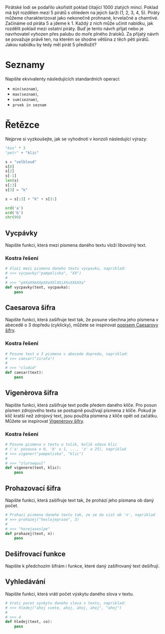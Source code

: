 Pirátské lodi se podařilo ukořistit poklad čítající 1000 zlatých mincí. Poklad
má být rozdělen mezi 5 pirátů s ohledem na jejich šarži (1, 2, 3, 4, 5). Piráty
můžeme charakterizovat jako nekonečně prohnané, krvelačné a chamtivé.  Začínáme
od piráta 5 a jdeme k 1. Každý z nich může učinit nabídku, jak rozdělit poklad
mezi ostatní piráty. Buď je tento návrh přijat nebo je navrhovatel vyhozen přes
palubu do moře plného žraloků. Za přijatý návrh se považuje právě ten, na
kterém se shodne většina z těch pěti pirátů.  Jakou nabídku by tedy měl pirát 5
předložit?

# Seznamy

Napište ekvivalenty následujících standardních operací:
- `min(seznam)`,
- `max(seznam)`,
- `sum(seznam)`,
- `prvek in seznam`

# Řetězce

Nejprve si vyzkoušejte, jak se vyhodnotí v konzoli následující výrazy:

```python
"kos" * 3
"petr" + "klic"

s = "velbloud"
s[0]
s[2]
s[-1]
len(s)
s[:3]
s[3] = "k"

s = s[:3] + "k" + s[3:]

ord('a')
ord('b')
chr(99)
```

## Vycpávky

Napište funkci, která mezi písmena daného textu vloží libovolný text.

### Kostra řešení

```python
# Vlozi mezi pismena daneho textu vycpavku, napriklad:
# >>> vycpavky("pampeliska", "XX")
#
# >>> "pXXaXXmXXpXXeXXlXXiXXsXXkXXa"
def vycpavky(text, vycpavka):
    pass
```

## Caesarova šifra

Napište funkci, která zašifruje text tak, že posune všechna jeho písmena v abecedě o 3 dopředu
(cyklicky), můžete se inspirovat [popisem Caesarovy šifry](http://cs.wikipedia.org/wiki/Caesarova_%C5%A1ifra).

### Kostra řešení

```python
# Posune text o 3 pismena v abecede dopredu, napriklad:
# >>> caesar("zirafa")
#
# >>> "cludid"
def caesar(text):
    pass
```

## Vigenèrova šifra

Napište funkci, která zašifruje text podle předem daného klíče. Pro posun písmen zdrojového textu
se postupně používají písmena z klíče. Pokud je klíč kratší než zdrojový text, jsou použita písmena
z klíče opět od začátku. Můžete se inspirovat [Vigenèrovy šifry](http://cs.wikipedia.org/wiki/Vigen%C3%A8rova_%C5%A1ifra).

### Kostra řešení

```python
# Posune pismena v textu o tolik, kolik udava klic
# ('a' posouva o 0, 'b' o 1, ..., 'z' o 25), napriklad
# >>> vigener("pampeliska", "klic")
#
# >>> "zlurowquul"
def vigenere(text, klic):
    pass
```

## Prohazovací šifra

Napište funkci, která zašifruje text tak, že prohází jeho písmana ob daný počet.

```python
# Prohazi pismena danehe textu tak, ze se da cist ob 'n', napriklad
# >>> prohazej("heslojeprase", 3)
#
# >>> "horejaseslpe"
def prohazej(text, n):
    pass
```

## Dešifrovací funkce

Napište k předchozím šifrám i funkce, které daný zašifrovaný text dešifrují.

## Vyhledávání

Napište funkci, která vrátí počet výskytu daného slova v textu.

```python
# Vrati pocet vyskytu daneho slova v textu, napriklad:
# >>> hledej("ahoj svete, ahoj, ahoj, ahoj", "ahoj")
#
# >>> 4
def hledej(text, co):
    pass
```
